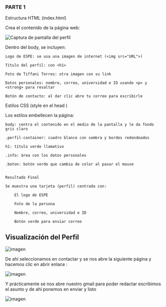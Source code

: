 ### PARTE 1 

Estructura HTML (index.html)

Crea el contenido de la página web:


![Captura de pantalla del perfil](https://i.ibb.co/hJrznRfg/C-digo.png)


Dentro del body, se incluyen:

    Logo de ESPE: se usa una imagen de internet (<img src="URL">)

    Título del perfil: con <h1>

    Foto de Tiffani Torres: otra imagen con su link

    Datos personales: nombre, correo, universidad e ID usando <p> y <strong> para resaltar

    Botón de contacto: al dar clic abre tu correo para escribirle


Estilos CSS (style en el head )

Los estilos embellecen la página:

    body: centra el contenido en el medio de la pantalla y le da fondo gris claro

    .perfil-container: cuadro blanco con sombra y bordes redondeados

    h1: título verde llamativo

    .info: área con los datos personales

    .boton: botón verde que cambia de color al pasar el mouse


    Resultado Final

    Se muestra una tarjeta (perfil) centrada con:

        El logo de ESPE

        Foto de la persona

        Nombre, correo, universidad e ID

        Botón verde para enviar correo


## Visualización del Perfil


![imagen](https://github.com/user-attachments/assets/1e2e8d4c-1d6a-459d-8575-d35806f1d9ad)


De ahí seleccionamos en contactar y se nos abre la siguiente página y hacemos clic en abrir enlace : 


![imagen](https://github.com/user-attachments/assets/ff4235ec-0f20-45cf-9204-bc8b42a0891d)


Y prácticamente se nos abre nuestro gmail para poder redactar escribimos el asunto y de ahí ponemos en enviar y listo 


![imagen](https://github.com/user-attachments/assets/7b0c41be-7dd8-49ed-8813-8e5683e9640d)










        







        
